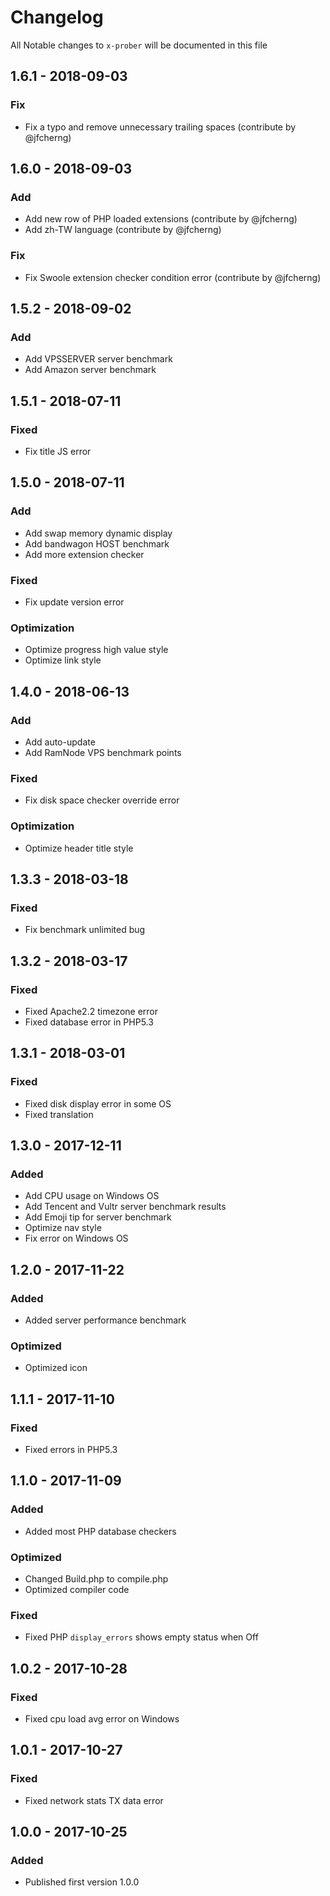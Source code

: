 # Changelog

All Notable changes to `x-prober` will be documented in this file


## 1.6.1 - 2018-09-03
### Fix
- Fix a typo and remove unnecessary trailing spaces (contribute by @jfcherng)

## 1.6.0 - 2018-09-03
### Add
- Add new row of PHP loaded extensions (contribute by @jfcherng)
- Add zh-TW language (contribute by @jfcherng)
### Fix
- Fix Swoole extension checker condition error (contribute by @jfcherng)

## 1.5.2 - 2018-09-02
### Add
- Add VPSSERVER server benchmark
- Add Amazon server benchmark

## 1.5.1 - 2018-07-11
### Fixed
- Fix title JS error

## 1.5.0 - 2018-07-11
### Add
- Add swap memory dynamic display
- Add bandwagon HOST benchmark
- Add more extension checker
### Fixed
- Fix update version error
### Optimization
- Optimize progress high value style
- Optimize link style

## 1.4.0 - 2018-06-13
### Add
- Add auto-update
- Add RamNode VPS benchmark points
### Fixed
- Fix disk space checker override error
### Optimization
- Optimize header title style

## 1.3.3 - 2018-03-18
### Fixed
- Fix benchmark unlimited bug

## 1.3.2 - 2018-03-17
### Fixed
- Fixed Apache2.2 timezone error
- Fixed database error in PHP5.3

## 1.3.1 - 2018-03-01
### Fixed
- Fixed disk display error in some OS
- Fixed translation

## 1.3.0 - 2017-12-11
### Added
- Add CPU usage on Windows OS
- Add Tencent and Vultr server benchmark results
- Add Emoji tip for server benchmark
- Optimize nav style
- Fix error on Windows OS

## 1.2.0 - 2017-11-22
### Added
- Added server performance benchmark
### Optimized
- Optimized icon

## 1.1.1 - 2017-11-10
### Fixed
- Fixed errors in PHP5.3

## 1.1.0 - 2017-11-09
### Added
- Added most PHP database checkers

### Optimized
- Changed Build.php to compile.php
- Optimized compiler code

### Fixed
- Fixed PHP `display_errors` shows empty status when Off

## 1.0.2 - 2017-10-28
### Fixed
- Fixed cpu load avg error on Windows

## 1.0.1 - 2017-10-27
### Fixed
- Fixed network stats TX data error

## 1.0.0 - 2017-10-25
### Added
- Published first version 1.0.0
